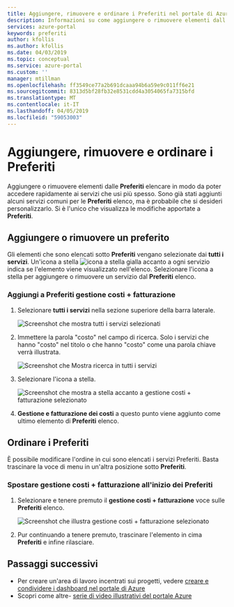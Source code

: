```yaml
---
title: Aggiungere, rimuovere e ordinare i Preferiti nel portale di Azure | Microsoft Docs
description: Informazioni su come aggiungere o rimuovere elementi dall'elenco Preferiti e di eseguire l'ordinamento degli elementi
services: azure-portal
keywords: preferiti
author: kfollis
ms.author: kfollis
ms.date: 04/03/2019
ms.topic: conceptual
ms.service: azure-portal
ms.custom: ''
manager: mtillman
ms.openlocfilehash: ff3549ce77a2b691dcaaa94b6a59e9c011ff6e21
ms.sourcegitcommit: 8313d5bf28fb32e8531cdd4a3054065fa7315bfd
ms.translationtype: MT
ms.contentlocale: it-IT
ms.lasthandoff: 04/05/2019
ms.locfileid: "59053003"
---
```

# <a name="add-remove-and-sort-favorites"></a>Aggiungere, rimuovere e ordinare i Preferiti

Aggiungere o rimuovere elementi dalle **Preferiti** elencare in modo da poter accedere rapidamente ai servizi che usi più spesso. Sono già stati aggiunti alcuni servizi comuni per le **Preferiti** elenco, ma è probabile che si desideri personalizzarlo. Si è l'unico che visualizza le modifiche apportate a **Preferiti**.

## <a name="add-or-remove-a-favorite"></a>Aggiungere o rimuovere un preferito

Gli elementi che sono elencati sotto **Preferiti** vengano selezionate dai **tutti i servizi**. Un'icona a stella ![icona a stella gialla](./media/azure-portal-add-remove-sort-favorites/azure-portal-favorites-star.png) accanto a ogni servizio indica se l'elemento viene visualizzato nell'elenco. Selezionare l'icona a stella per aggiungere o rimuovere un servizio dal **Preferiti** elenco.

### <a name="add-cost-management--billing-to-favorites"></a>Aggiungi a Preferiti gestione costi + fatturazione

1. Selezionare **tutti i servizi** nella sezione superiore della barra laterale.

    ![Screenshot che mostra tutti i servizi selezionati](./media/azure-portal-add-remove-sort-favorites/azure-portal-favorites-all-services.png)

1. Immettere la parola "costo" nel campo di ricerca. Solo i servizi che hanno "costo" nel titolo o che hanno "costo" come una parola chiave verrà illustrata.

   ![Screenshot che Mostra ricerca in tutti i servizi](./media/azure-portal-add-remove-sort-favorites/azure-portal-favorites-search.png)

1. Selezionare l'icona a stella.

   ![Screenshot che mostra a stella accanto a gestione costi + fatturazione selezionato](./media/azure-portal-add-remove-sort-favorites/azure-portal-favorites-add.png)

1. **Gestione e fatturazione dei costi** a questo punto viene aggiunto come ultimo elemento di **Preferiti** elenco.

## <a name="sort-favorites"></a>Ordinare i Preferiti

È possibile modificare l'ordine in cui sono elencati i servizi Preferiti. Basta trascinare la voce di menu in un'altra posizione sotto **Preferiti**.

### <a name="move-cost-management--billing-to-the-top-of-favorites"></a>Spostare gestione costi + fatturazione all'inizio dei Preferiti

1. Selezionare e tenere premuto il **gestione costi + fatturazione** voce sulle **Preferiti** elenco.

   ![Screenshot che illustra gestione costi + fatturazione selezionato](./media/azure-portal-add-remove-sort-favorites/azure-portal-favorites-sort.png)

1. Pur continuando a tenere premuto, trascinare l'elemento in cima **Preferiti** e infine rilasciare.

## <a name="next-steps"></a>Passaggi successivi

* Per creare un'area di lavoro incentrati sui progetti, vedere [creare e condividere i dashboard nel portale di Azure](../azure-portal/azure-portal-dashboards.md)
* Scopri come altre- [serie di video illustrativi del portale Azure](https://www.youtube.com/playlist?list=PLLasX02E8BPBKgXP4oflOL29TtqTzwhxR)